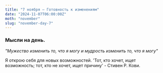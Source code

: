 ```yaml
---
title: "7 ноября – Готовность к изменениям"
date: "2024-11-07T06:00:00Z"
moth: "november"
slug: "november-day-7"
---
```


### Мысли на день. 
_"Мужество изменить то, что я могу и мудрость изменить то, что я могу"_

Я открою себя для новых возможностей. 'Тот, кто хочет, ищет возможность; тот, кто не хочет, ищет причину' - Стивен Р. Кови.
